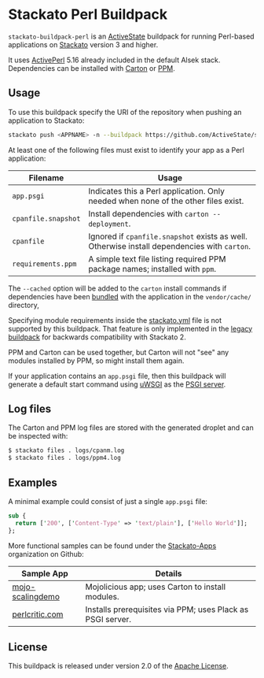 # Stackato Perl Buildpack

`stackato-buildpack-perl` is an [ActiveState][] buildpack for running
Perl-based applications on [Stackato][] version 3 and higher.

It uses [ActivePerl][] 5.16 already included in the default Alsek
stack. Dependencies can be installed with [Carton][] or [PPM][].

## Usage

To use this buildpack specify the URI of the repository when pushing
an application to Stackato:

```bash
stackato push <APPNAME> -n --buildpack https://github.com/ActiveState/stackato-buildpack-perl.git
```

At least one of the following files must exist to identify your app as
a Perl application:

| Filename            | Usage |
| ------------------- | ----- |
| `app.psgi`          | Indicates this a Perl application. Only needed when none of the other files exist. |
| `cpanfile.snapshot` | Install dependencies with `carton --deployment`. |
| `cpanfile`          |  Ignored if `cpanfile.snapshot` exists as well.  Otherwise install dependencies with `carton`. |
| `requirements.ppm`  |  A simple text file listing required PPM package names; installed with `ppm`. |

The `--cached` option will be added to the `carton` install commands
if dependencies have been [bundled][] with the application in the
`vendor/cache/` directory,

Specifying module requirements inside the [stackato.yml][] file is not
supported by this buildpack.  That feature is only implemented in the
[legacy buildpack][] for backwards compatibility with Stackato 2.

PPM and Carton can be used together, but Carton will not "see" any
modules installed by PPM, so might install them again.

If your application contains an `app.psgi` file, then this buildpack
will generate a default start command using [uWSGI][] as the [PSGI
server][].

## Log files

The Carton and PPM log files are stored with the generated droplet and
can be inspected with:

```bash
$ stackato files . logs/cpanm.log
$ stackato files . logs/ppm4.log
```

## Examples

A minimal example could consist of just a single `app.psgi` file:

```perl
sub {
  return ['200', ['Content-Type' => 'text/plain'], ['Hello World']];
};
```

More functional samples can be found under the [Stackato-Apps][] organization on Github:

| Sample App | Details |
| ---------- | ------- |
| [mojo-scalingdemo][] | Mojolicious app; uses Carton to install modules. |
| [perlcritic.com][] | Installs prerequisites via PPM; uses Plack as PSGI server. |

## License

This buildpack is released under version 2.0 of the [Apache License][].

[Apache License]:   http://www.apache.org/licenses/LICENSE-2.0
[ActivePerl]:       http://www.activestate.com/activeperl
[ActiveState]:      http://www.activestate.com
[bundled]:          https://metacpan.org/pod/Carton#Bundling-modules
[Carton]:           https://metacpan.org/pod/Carton
[legacy buildpack]: http://docs.stackato.com/user/deploy/buildpack.html#legacy-buildpack
[mojo-scalingdemo]: https://github.com/Stackato-Apps/mojo-scalingdemo
[perlcritic.com]:   https://github.com/Stackato-Apps/perlcritic.com
[Stackato]:         http://www.activestate.com/stackato
[Stackato-Apps]:    https://github.com/Stackato-Apps
[stackato.yml]:     http://docs.stackato.com/2.10/deploy/languages/perl/index.html#cpan-modules-via-ppm
[PPM]:              http://code.activestate.com/ppm/
[PSGI server]:      http://plackperl.org/#servers
[uWSGI]:            http://uwsgi-docs.readthedocs.org/en/latest/
